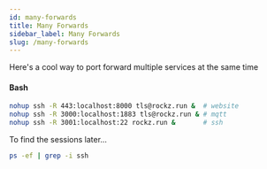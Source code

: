```yaml
---
id: many-forwards
title: Many Forwards
sidebar_label: Many Forwards
slug: /many-forwards
---
```


Here's a cool way to port forward multiple services at the same time

#### Bash
```bash
nohup ssh -R 443:localhost:8000 tls@rockz.run &  # website
nohup ssh -R 3000:localhost:1883 tls@rockz.run & # mqtt
nohup ssh -R 3001:localhost:22 rockz.run &       # ssh
```

To find the sessions later...
```bash
ps -ef | grep -i ssh
```
